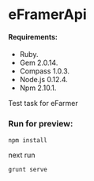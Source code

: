 # eFramerApi

#### Requirements:

+ Ruby.
+ Gem 2.0.14.
+ Compass 1.0.3.
+ Node.js 0.12.4.
+ Npm 2.10.1.

Test task for eFarmer

### Run for preview:

```
npm install
```
next run

```
grunt serve
```



